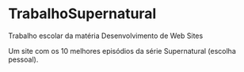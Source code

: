 # TrabalhoSupernatural
Trabalho escolar da matéria Desenvolvimento de Web Sites

Um site com os 10 melhores episódios da série Supernatural (escolha pessoal).

